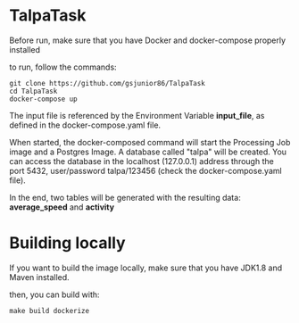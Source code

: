 # TalpaTask

Before run, make sure that you have Docker and docker-compose properly installed

to run, follow the commands:

```
git clone https://github.com/gsjunior86/TalpaTask
cd TalpaTask
docker-compose up
```

The input file is referenced by the Environment Variable **input_file**, as defined in the docker-compose.yaml file.

When started, the docker-composed command will start the Processing Job image and a Postgres Image. A database called "talpa" will be created.
You can access the database in the localhost (127.0.0.1) address through the port 5432, user/password talpa/123456 (check the docker-compose.yaml file).

In the end, two tables will be generated with the resulting data: **average_speed** and **activity**

# Building locally
If you want to build the image locally, make sure that you have JDK1.8 and Maven installed.

then, you can build with:
```
make build dockerize
```
